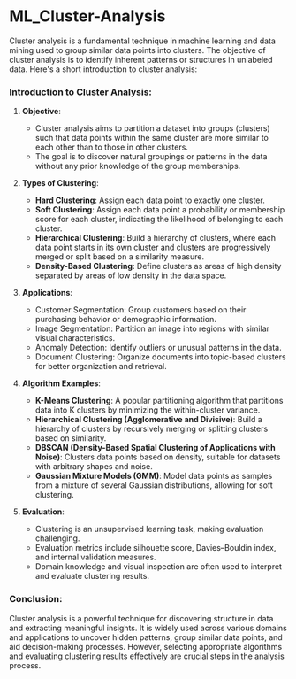 # ML_Cluster-Analysis
Cluster analysis is a fundamental technique in machine learning and data mining used to group similar data points into clusters. The objective of cluster analysis is to identify inherent patterns or structures in unlabeled data. Here's a short introduction to cluster analysis:

### Introduction to Cluster Analysis:

1. **Objective**:
   - Cluster analysis aims to partition a dataset into groups (clusters) such that data points within the same cluster are more similar to each other than to those in other clusters.
   - The goal is to discover natural groupings or patterns in the data without any prior knowledge of the group memberships.

2. **Types of Clustering**:
   - **Hard Clustering**: Assign each data point to exactly one cluster.
   - **Soft Clustering**: Assign each data point a probability or membership score for each cluster, indicating the likelihood of belonging to each cluster.
   - **Hierarchical Clustering**: Build a hierarchy of clusters, where each data point starts in its own cluster and clusters are progressively merged or split based on a similarity measure.
   - **Density-Based Clustering**: Define clusters as areas of high density separated by areas of low density in the data space.

3. **Applications**:
   - Customer Segmentation: Group customers based on their purchasing behavior or demographic information.
   - Image Segmentation: Partition an image into regions with similar visual characteristics.
   - Anomaly Detection: Identify outliers or unusual patterns in the data.
   - Document Clustering: Organize documents into topic-based clusters for better organization and retrieval.

4. **Algorithm Examples**:
   - **K-Means Clustering**: A popular partitioning algorithm that partitions data into K clusters by minimizing the within-cluster variance.
   - **Hierarchical Clustering (Agglomerative and Divisive)**: Build a hierarchy of clusters by recursively merging or splitting clusters based on similarity.
   - **DBSCAN (Density-Based Spatial Clustering of Applications with Noise)**: Clusters data points based on density, suitable for datasets with arbitrary shapes and noise.
   - **Gaussian Mixture Models (GMM)**: Model data points as samples from a mixture of several Gaussian distributions, allowing for soft clustering.

5. **Evaluation**:
   - Clustering is an unsupervised learning task, making evaluation challenging.
   - Evaluation metrics include silhouette score, Davies–Bouldin index, and internal validation measures.
   - Domain knowledge and visual inspection are often used to interpret and evaluate clustering results.

### Conclusion:
Cluster analysis is a powerful technique for discovering structure in data and extracting meaningful insights. It is widely used across various domains and applications to uncover hidden patterns, group similar data points, and aid decision-making processes. However, selecting appropriate algorithms and evaluating clustering results effectively are crucial steps in the analysis process.
